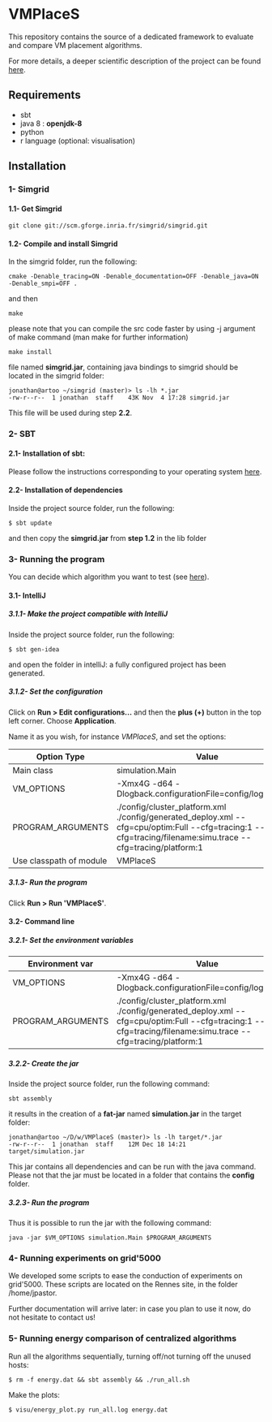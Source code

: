 # VMPlaceS

This repository contains the source of a dedicated framework to evaluate and compare VM placement algorithms.

For more details, a deeper scientific description of the project can be found [here](http://beyondtheclouds.github.io/VMPlaceS).

## Requirements
* sbt
* java 8 : **openjdk-8**
* python
* r language (optional: visualisation)

## Installation

### 1- Simgrid

#### 1.1- Get Simgrid

```
git clone git://scm.gforge.inria.fr/simgrid/simgrid.git
```

#### 1.2- Compile and install Simgrid
In the simgrid folder, run the following:

```
cmake -Denable_tracing=ON -Denable_documentation=OFF -Denable_java=ON -Denable_smpi=OFF .
```
and then

```
make 
```
please note that you can compile the src code faster by using -j argument of make command (man make for further information)

```
make install
```
file named **simgrid.jar**, containing java bindings to simgrid should be located in the simgrid folder:


```
jonathan@artoo ~/simgrid (master)> ls -lh *.jar
-rw-r--r--  1 jonathan  staff    43K Nov  4 17:28 simgrid.jar
```

This file will be used during step **2.2**.

### 2- SBT

#### 2.1- Installation of sbt:

Please follow the instructions corresponding to your operating system [here](http://www.scala-sbt.org/release/tutorial/Setup.html).

#### 2.2- Installation of dependencies

Inside the project source folder, run the following:

```
$ sbt update
```

and then copy the **simgrid.jar** from **step 1.2** in the lib folder

### 3- Running the program 

You can decide which algorithm you want to test (see [here](http://github.com/BeyondTheClouds/VMPlaceS/blob/master/ALGORITHMS.md)).

#### 3.1- IntelliJ

##### 3.1.1- Make the project compatible with IntelliJ

Inside the project source folder, run the following:

```
$ sbt gen-idea
```

and open the folder in intelliJ: a fully configured project has been generated.

##### 3.1.2- Set the configuration

Click on **Run > Edit configurations...** and then the **plus (+)** button in the top left corner. Choose **Application**.

Name it as you wish, for instance _VMPlaceS_, and set the options:

Option Type             | Value
------------------------|-------------
Main class              | simulation.Main
VM_OPTIONS              | -Xmx4G -d64 -Dlogback.configurationFile=config/logback.xml
PROGRAM_ARGUMENTS       | ./config/cluster_platform.xml ./config/generated_deploy.xml  --cfg=cpu/optim:Full --cfg=tracing:1  --cfg=tracing/filename:simu.trace --cfg=tracing/platform:1
Use classpath of module | VMPlaceS

##### 3.1.3- Run the program

Click **Run > Run 'VMPlaceS'**.

#### 3.2- Command line

##### 3.2.1- Set the environment variables

Environment var    | Value
-------------------|-------------
VM_OPTIONS         | -Xmx4G -d64 -Dlogback.configurationFile=config/logback.xml
PROGRAM_ARGUMENTS  | ./config/cluster_platform.xml ./config/generated_deploy.xml  --cfg=cpu/optim:Full --cfg=tracing:1  --cfg=tracing/filename:simu.trace --cfg=tracing/platform:1

##### 3.2.2- Create the jar

Inside the project source folder, run the following command:

```
sbt assembly
```

it results in the creation of a **fat-jar** named **simulation.jar** in the target folder:

```
jonathan@artoo ~/D/w/VMPlaceS (master)> ls -lh target/*.jar
-rw-r--r--  1 jonathan  staff    12M Dec 18 14:21 target/simulation.jar
```

This jar contains all dependencies and can be run with the java command. Please not that the jar must be located in a folder that contains the **config** folder.

##### 3.2.3- Run the program

Thus it is possible to run the jar with the following command:

```
java -jar $VM_OPTIONS simulation.Main $PROGRAM_ARGUMENTS
```

### 4- Running experiments on grid'5000

We developed some scripts to ease the conduction of experiments on grid'5000. These scripts are located on the Rennes site, in the folder /home/jpastor.

Further documentation will arrive later: in case you plan to use it now, do not hesitate to contact us!

### 5- Running energy comparison of centralized algorithms

Run all the algorithms sequentially, turning off/not turning off the unused hosts:
```
$ rm -f energy.dat && sbt assembly && ./run_all.sh
```

Make the plots:
```
$ visu/energy_plot.py run_all.log energy.dat
```
